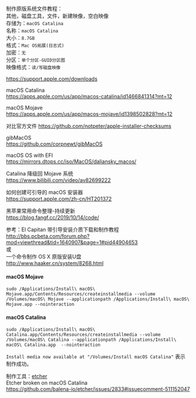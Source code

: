 制作原版系统文件教程：  
其他，磁盘工具，文件，新建映像，空白映像  
存储为：`macOS Catalina`  
名称：`macOS Catalina`  
大小：`8.7GB`  
格式：`Mac OS拓展(日志式)`  
加密：`无`  
分区：`单个分区-GUID分区图`  
映像格式：`读/写磁盘映像`  


https://support.apple.com/downloads



macOS Catalina  
https://apps.apple.com/us/app/macos-catalina/id1466841314?mt=12  

macOS Mojave  
https://apps.apple.com/us/app/macos-mojave/id1398502828?mt=12  

对比官方文件
https://github.com/notpeter/apple-installer-checksums  


gibMacOS  
https://github.com/corpnewt/gibMacOS  


macOS OS with EFI  
https://mirrors.dtops.cc/iso/MacOS/daliansky_macos/  


Catalina 降级回 Mojave 系统  
https://www.bilibili.com/video/av82699222  


如何创建可引导的 macOS 安装器  
https://support.apple.com/zh-cn/HT201372  


黑苹果常用命令整理-持续更新  
https://blog.fangf.cc/2019/10/14/code/  


参考：El Capitan 带引导安装介质下载和制作教程  
http://bbs.pcbeta.com/forum.php?mod=viewthread&tid=1640907&page=1#pid44904653  
或  
一个命令制作 OS X 原版安装U盘  
http://www.haaker.cn/system/8268.html  

#### macOS Mojave

`sudo /Applications/Install\ macOS\ Mojave.app/Contents/Resources/createinstallmedia --volume /Volumes/macOS\ Mojave --applicationpath /Applications/Install\ macOS\ Mojave.app --nointeraction`

#### macOS Catalina

`sudo /Applications/Install\ macOS\ Catalina.app/Contents/Resources/createinstallmedia --volume /Volumes/macOS\ Catalina --applicationpath /Applications/Install\ macOS\ Catalina.app  --nointeraction`  

`Install media now available at "/Volumes/Install macOS Catalina"` 表示制作成功。  

制作工具：[etcher](https://www.balena.io/etcher/)  
Etcher broken on macOS Catalina  
https://github.com/balena-io/etcher/issues/2833#issuecomment-511152047
